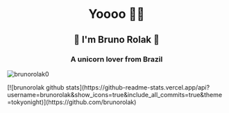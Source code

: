 <h1 align="center">Yoooo 🙋‍♂️</h1>
<h2 align="center">🦄 I'm Bruno Rolak 🦄</h2>

<h3 align="center">A unicorn lover from Brazil</h3>

<p align="left"> <img src="https://komarev.com/ghpvc/?username=brunorolak" alt="brunorolak0" /> </p>
[![brunorolak github stats](https://github-readme-stats.vercel.app/api?username=brunorolak&show_icons=true&include_all_commits=true&theme=tokyonight)](https://github.com/brunorolak)
